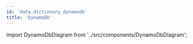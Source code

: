 ```yaml
---
id: 'data_dictionary_dynamodb'
title: 'DynamoDb'
---
```


import DynamoDbDiagram from '../src/components/DynamoDbDiagram';

<DynamoDbDiagram/>
